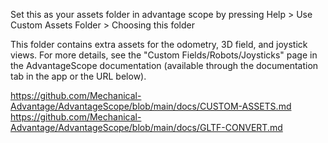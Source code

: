 Set this as your assets folder in advantage scope by pressing Help > Use Custom Assets Folder > Choosing this folder

This folder contains extra assets for the odometry, 3D field, and joystick views. For more details, see the "Custom Fields/Robots/Joysticks" page in the AdvantageScope documentation (available through the documentation tab in the app or the URL below).

https://github.com/Mechanical-Advantage/AdvantageScope/blob/main/docs/CUSTOM-ASSETS.md
https://github.com/Mechanical-Advantage/AdvantageScope/blob/main/docs/GLTF-CONVERT.md
